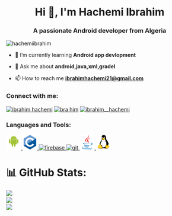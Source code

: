 <h1 align="center">Hi 👋, I'm Hachemi Ibrahim</h1>
<h3 align="center">A passionate Android developer from Algeria</h3>

<p align="left"> <img src="https://komarev.com/ghpvc/?username=hachemiibrahim&label=Profile%20views&color=0e75b6&style=flat" alt="hachemiibrahim" /> </p>

- 🌱 I’m currently learning **Android app devlopment**

- 💬 Ask me about **android,java,xml,gradel**

- 📫 How to reach me **ibrahimhachemi21@gmail.com**

<h3 align="left">Connect with me:</h3>
<p align="left">
<a href="https://linkedin.com/in/ibrahim hachemi" target="blank"><img align="center" src="https://raw.githubusercontent.com/rahuldkjain/github-profile-readme-generator/master/src/images/icons/Social/linked-in-alt.svg" alt="ibrahim hachemi" height="30" width="40" /></a>
<a href="https://fb.com/bra him" target="blank"><img align="center" src="https://raw.githubusercontent.com/rahuldkjain/github-profile-readme-generator/master/src/images/icons/Social/facebook.svg" alt="bra him" height="30" width="40" /></a>
<a href="https://instagram.com/ibrahim__hachemi" target="blank"><img align="center" src="https://raw.githubusercontent.com/rahuldkjain/github-profile-readme-generator/master/src/images/icons/Social/instagram.svg" alt="ibrahim__hachemi" height="30" width="40" /></a>
</p>

<h3 align="left">Languages and Tools:</h3>
<p align="left"> <a href="https://developer.android.com" target="_blank" rel="noreferrer"> <img src="https://raw.githubusercontent.com/devicons/devicon/master/icons/android/android-original-wordmark.svg" alt="android" width="40" height="40"/> </a> <a href="https://www.cprogramming.com/" target="_blank" rel="noreferrer"> <img src="https://raw.githubusercontent.com/devicons/devicon/master/icons/c/c-original.svg" alt="c" width="40" height="40"/> </a> <a href="https://firebase.google.com/" target="_blank" rel="noreferrer"> <img src="https://www.vectorlogo.zone/logos/firebase/firebase-icon.svg" alt="firebase" width="40" height="40"/> </a> <a href="https://git-scm.com/" target="_blank" rel="noreferrer"> <img src="https://www.vectorlogo.zone/logos/git-scm/git-scm-icon.svg" alt="git" width="40" height="40"/> </a> <a href="https://www.java.com" target="_blank" rel="noreferrer"> <img src="https://raw.githubusercontent.com/devicons/devicon/master/icons/java/java-original.svg" alt="java" width="40" height="40"/> </a> <a href="https://www.linux.org/" target="_blank" rel="noreferrer"> <img src="https://raw.githubusercontent.com/devicons/devicon/master/icons/linux/linux-original.svg" alt="linux" width="40" height="40"/> </a> <a href="https://www.sqlite.org/" target="_blank" rel="noreferrer">
   </a> </p>


# 📊 GitHub Stats:
![](https://github-readme-stats.vercel.app/api?username=HachemiIbrahim&theme=dark&hide_border=false&include_all_commits=true&count_private=true)<br/>
![](https://github-readme-streak-stats.herokuapp.com/?user=HachemiIbrahim&theme=dark&hide_border=false)<br/>
![](https://github-readme-stats.vercel.app/api/top-langs/?username=HachemiIbrahim&theme=dark&hide_border=false&include_all_commits=true&count_private=true&layout=compact)
<!-- Proudly created with GPRM ( https://gprm.itsvg.in ) -->
